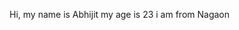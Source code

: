 Hi, my name is Abhijit
my age is 23
i am from Nagaon


<!---
AbhijitRakshit/AbhijitRakshit is a ✨ special ✨ repository because its `README.md` (this file) appears on your GitHub profile.
You can click the Preview link to take a look at your changes.
--->
